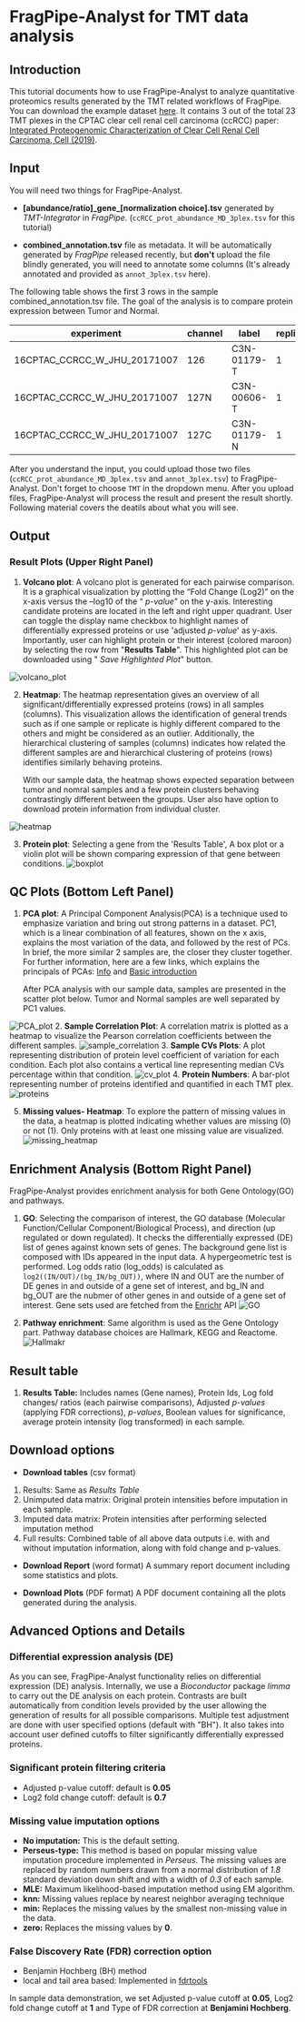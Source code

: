 # FragPipe-Analyst for TMT data analysis

## Introduction
This tutorial documents how to use FragPipe-Analyst to analyze quantitative proteomics results generated by the TMT related workflows of FragPipe. You can download the example dataset [here](https://drive.google.com/drive/folders/1yQKopkN4CGlRxwEQHOzv6ueAkNbhcydV?usp=sharing). It contains 3 out of the total 23 TMT plexes in the CPTAC clear cell renal cell carcinoma (ccRCC) paper:
[Integrated Proteogenomic Characterization of Clear Cell Renal Cell Carcinoma, Cell (2019)](https://www.sciencedirect.com/science/article/pii/S0092867419311237?via%3Dihub).

## Input

You will need two things for FragPipe-Analyst.

-  **[abundance/ratio]\_gene_[normalization choice].tsv** generated by *TMT-Integrator* in *FragPipe*. (`ccRCC_prot_abundance_MD_3plex.tsv` for this tutorial)

- **combined_annotation.tsv** file as metadata. It will be automatically generated by *FragPipe* released recently, but **don't** upload the file blindly generated, you will need to annotate some columns (It's already annotated and provided as `annot_3plex.tsv` here).

The following table shows the first 3 rows in the sample combined_annotation.tsv file. The goal of the analysis is to compare protein expression between Tumor and Normal. 

experiment| channel|     label    | replicate | condition
----------|--------|--------------|-----------| ----------
16CPTAC_CCRCC_W_JHU_20171007 |126 | C3N-01179-T | 1 |Tumor
16CPTAC_CCRCC_W_JHU_20171007 |127N| C3N-00606-T | 1 |Tumor
16CPTAC_CCRCC_W_JHU_20171007 |127C| C3N-01179-N | 1 | Normal


After you understand the input, you could upload those two files (`ccRCC_prot_abundance_MD_3plex.tsv` and `annot_3plex.tsv`) to FragPipe-Analyst. Don't forget to choose `TMT` in the dropdown menu. After you upload files, FragPipe-Analyst will process the result and present the result shortly. Following material covers the deatils about what you will see.

## Output

### Result Plots (Upper Right Panel)
1.  **Volcano plot**: A volcano plot is generated for each pairwise
    comparison. It is a graphical visualization by plotting the “Fold
    Change (Log2)” on the x-axis versus the –log10 of the “ *p-value*”
    on the y-axis. Interesting candidate proteins are located in the
    left and right upper quadrant. User can toggle the display name
    checkbox to highlight names of differentially expressed proteins or
    use 'adjusted *p-value*' as y-axis. Importantly, user can highlight
    protein or their interest (colored maroon) by selecting the row from
    "**Results Table**". This highlighted plot can be downloaded
    using " *Save Highlighted Plot*" button.

![volcano\_plot](volcano_label.png)

2.  **Heatmap**: The heatmap representation gives an overview of all
    significant/differentially expressed proteins (rows) in all samples (columns). This visualization allows the identification of general trends such as if one sample or replicate is highly different compared to the others and might be considered as an outlier. Additionally, the hierarchical clustering of samples (columns) indicates how related the different samples are and hierarchical clustering of proteins (rows) identifies similarly behaving proteins.
    
    With our sample data, the heatmap shows expected separation between tumor and nomral samples and a few protein clusters behaving contrastingly different between the groups. User also have option to download protein information from individual cluster.

![heatmap](heatmap.png)

3. **Protein plot**: Selecting a gene from the 'Results Table', A box plot or a violin plot will be shown comparing expression of that gene between conditions. 
![boxplot](boxplot.png)

## QC Plots (Bottom Left Panel)
1. **PCA plot**: A Principal Component Analysis(PCA) is a technique
    used to emphasize variation and bring out strong patterns in a
    dataset. PC1, which is a linear combination of all features, shown on the x axis,  explains the most variation of the data, and followed by the rest of PCs. In brief, the more similar 2 samples are, the closer they cluster together. For further information, here are a few links, which explains the principals of PCAs: [Info](ttp://ordination.okstate.edu/PCA.htm) and [Basic
    introduction](http://setosa.io/ev/principal-component-analysis/)


    After PCA analysis with our sample data, samples are presented in the scatter plot below. Tumor and Normal samples are well separated by PC1 values. 
    
![PCA\_plot](PCA_condition.png)
2. **Sample Correlation Plot**: A correlation matrix is plotted as a
    heatmap to visualize the Pearson correlation coefficients between
    the different samples.
![sample_correlation](sample_correlation.png)
3. **Sample CVs Plots**: A plot representing distribution of protein level coefficient of variation for each condition. Each plot also contains a vertical line representing median CVs percentage within that condition. ![cv\_plot](CV.png)
4. **Protein Numbers**: A bar-plot representing number of proteins
    identified and quantified in each TMT plex.
![proteins](protein_number.png)

5. **Missing values- Heatmap**: To explore the pattern of missing
    values in the data, a heatmap is plotted indicating whether values
    are missing (0) or not (1). Only proteins with at least one missing
    value are visualized. 
![missing\_heatmap](missing_value.png)

## Enrichment Analysis (Bottom Right Panel)

FragPipe-Analyst provides enrichment analysis for both Gene Ontology(GO) and pathways.

1. **GO**: Selecting the comparison of interest, the GO database (Molecular Function/Cellular Component/Biological Process), and direction (up regulated or down regulated). It checks the differentially expressed (DE) list of genes against known sets of genes. The background gene list is composed with IDs appeared in the input data. A hypergeometric test is performed. Log odds ratio (log_odds) is calculated as `log2((IN/OUT)/(bg_IN/bg_OUT))`, where IN and OUT are the number of DE genes in and outside of a gene set of interest, and bg_IN and bg_OUT are the nubmer of other genes in and outside of a gene set of interest. Gene sets used are fetched from the [Enrichr](https://maayanlab.cloud/Enrichr/) API
![GO](GO_term.png)

1. **Pathway enrichment**: Same algorithm is used as the Gene Ontology part. Pathway database choices are Hallmark, KEGG and Reactome. ![Hallmakr](hallmark.png)

## Result table

1.  **Results Table:** Includes names (Gene names), Protein Ids, Log
    fold changes/ ratios (each pairwise comparisons), Adjusted
    *p-values* (applying FDR corrections), *p-values*, Boolean values
    for significance, average protein intensity (log transformed) in
    each sample.

## Download options

-   **Download tables** (csv format)

1.  Results: Same as *Results Table*
2.  Unimputed data matrix: Original protein intensities before
    imputation in each sample.
3.  Imputed data matrix: Protein intensities after performing selected
    imputation method
4.  Full results: Combined table of all above data outputs i.e. with and
    without imputation information, along with fold change and p-values.

-   **Download Report** (word format) A summary report document
    including some statistics and plots.

-   **Download Plots** (PDF format) A PDF document containing all the
    plots generated during the analysis.

## Advanced Options and Details

### Differential expression analysis (DE)
As you can see, FragPipe-Analyst functionality relies on differential expression (DE) analysis. Internally, we use a *Bioconductor* package *limma* to carry out the DE analysis on each protein. Contrasts are built automatically from condition levels provided by the user allowing the generation of results for all possible comparisons. Multiple test adjustment are done with user specified options (default with "BH"). It also takes into account user defined cutoffs to filter significantly differentially expressed proteins.

### Significant protein filtering criteria

-   Adjusted p-value cutoff: default is **0.05**
-   Log2 fold change cutoff: default is **0.7**

### Missing value imputation options

-   **No imputation:** This is the default setting.
-   **Perseus-type:** This method is based on popular missing value
    imputation procedure implemented in *Perseus*. The missing values are replaced by random numbers drawn from a normal distribution of *1.8* standard deviation down shift and with a
    width of *0.3* of each sample.
-   **MLE:** Maximum likelihood-based imputation method using EM algorithm. 
-   **knn:** Missing values replace by nearest neighbor averaging technique
-   **min:** Replaces the missing values by the smallest non-missing value in the data.
-   **zero:** Replaces the missing values by **0**.

### False Discovery Rate (FDR) correction option
-   Benjamin Hochberg (BH) method
-   local and tail area based: Implemented in [fdrtools](https://strimmerlab.github.io/software/fdrtool/index.html)


In sample data demonstration, we set Adjusted p-value cutoff at **0.05**, Log2 fold change cutoff at **1** and Type of FDR correction at **Benjamini Hochberg**. 
